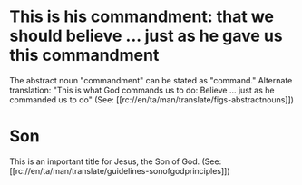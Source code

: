# This is his commandment: that we should believe ... just as he gave us this commandment

The abstract noun "commandment" can be stated as "command." Alternate translation: "This is what God commands us to do: Believe ... just as he commanded us to do" (See: [[rc://en/ta/man/translate/figs-abstractnouns]])

# Son

This is an important title for Jesus, the Son of God. (See: [[rc://en/ta/man/translate/guidelines-sonofgodprinciples]])

